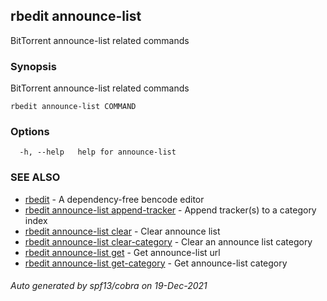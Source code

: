 ## rbedit announce-list

BitTorrent announce-list related commands

### Synopsis


BitTorrent announce-list related commands

```
rbedit announce-list COMMAND
```

### Options

```
  -h, --help   help for announce-list
```

### SEE ALSO

* [rbedit](rbedit.md)	 - A dependency-free bencode editor
* [rbedit announce-list append-tracker](rbedit_announce-list_append-tracker.md)	 - Append tracker(s) to a category index
* [rbedit announce-list clear](rbedit_announce-list_clear.md)	 - Clear announce list
* [rbedit announce-list clear-category](rbedit_announce-list_clear-category.md)	 - Clear an announce list category
* [rbedit announce-list get](rbedit_announce-list_get.md)	 - Get announce-list url
* [rbedit announce-list get-category](rbedit_announce-list_get-category.md)	 - Get announce-list category

###### Auto generated by spf13/cobra on 19-Dec-2021
